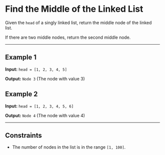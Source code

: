 # Find the Middle of the Linked List

Given the `head` of a singly linked list, return the middle node of the linked list.

If there are two middle nodes, return the second middle node.

---

## Example 1

**Input:**
`head = [1, 2, 3, 4, 5]`

**Output:**
`Node 3` (The node with value 3)

## Example 2

**Input:**
`head = [1, 2, 3, 4, 5, 6]`

**Output:**
`Node 4` (The node with value 4)

---

## Constraints

- The number of nodes in the list is in the range `[1, 100]`.
